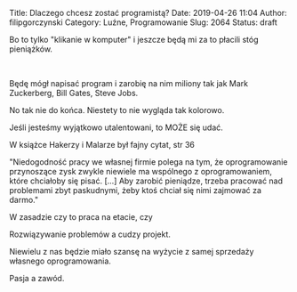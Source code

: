 Title: Dlaczego chcesz zostać programistą?
Date: 2019-04-26 11:04
Author: filipgorczynski
Category: Luźne, Programowanie
Slug: 2064
Status: draft

Bo to tylko "klikanie w komputer" i jeszcze będą mi za to płacili stóg pieniążków.

 

Będę mógł napisać program i zarobię na nim miliony tak jak Mark Zuckerberg, Bill Gates, Steve Jobs.

No tak nie do końca. Niestety to nie wygląda tak kolorowo.

Jeśli jesteśmy wyjątkowo utalentowani, to MOŻE się udać.

W książce Hakerzy i Malarze był fajny cytat, str 36

"Niedogodność pracy we własnej firmie polega na tym, że oprogramowanie przynoszące zysk zwykle niewiele ma wspólnego z oprogramowaniem, które chciałoby się pisać. \[...\] Aby zarobić pieniądze, trzeba pracować nad problemami zbyt paskudnymi, żeby ktoś chciał się nimi zajmować za darmo."

W zasadzie czy to praca na etacie, czy

Rozwiązywanie problemów a cudzy projekt.

Niewielu z nas będzie miało szansę na wyżycie z samej sprzedaży własnego oprogramowania.

Pasja a zawód.

 
